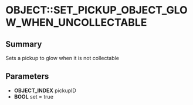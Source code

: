 # OBJECT::SET_PICKUP_OBJECT_GLOW_WHEN_UNCOLLECTABLE

## Summary
Sets a pickup to glow when it is not collectable

## Parameters
* **OBJECT_INDEX** pickupID
* **BOOL** set = true